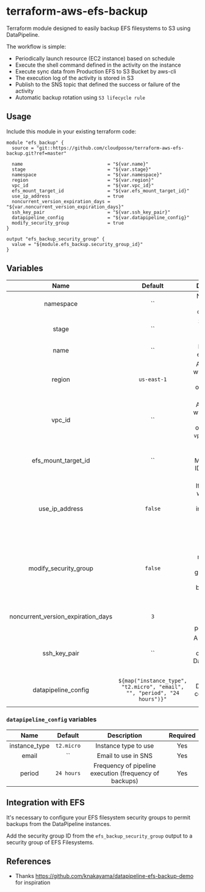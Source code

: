 # terraform-aws-efs-backup

Terraform module designed to easily backup EFS filesystems to S3 using DataPipeline.

The workflow is simple:
* Periodically launch resource (EC2 instance) based on schedule
* Execute the shell command defined in the activity on the instance
* Execute sync data from Production EFS to S3 Bucket by aws-cli
* The execution log of the activity is stored in S3
* Publish to the SNS topic that defined the success or failure of the activity
* Automatic backup rotation using `S3 lifecycle rule`

## Usage

Include this module in your existing terraform code:

```hcl
module "efs_backup" {
  source = "git::https://github.com/cloudposse/terraform-aws-efs-backup.git?ref=master"

  name                               = "${var.name}"
  stage                              = "${var.stage}"
  namespace                          = "${var.namespace}"
  region                             = "${var.region}"
  vpc_id                             = "${var.vpc_id}"
  efs_mount_target_id                = "${var.efs_mount_target_id}"
  use_ip_address                     = true
  noncurrent_version_expiration_days = "${var.noncurrent_version_expiration_days}"
  ssh_key_pair                       = "${var.ssh_key_pair}"
  datapipeline_config                = "${var.datapipeline_config}"
  modify_security_group              = true
}

output "efs_backup_security_group" {
  value = "${module.efs_backup.security_group_id}"
}
```


## Variables

|  Name                              |  Default       |  Description                                                                        | Required |
|:----------------------------------:|:--------------:|:-----------------------------------------------------------------------------------:|:--------:|
| namespace                          | ``             | Namespace (e.g. `cp` or `cloudposse`)                                               | Yes      |
| stage                              | ``             | Stage (e.g. `prod`, `dev`, `staging`)                                               | Yes      |
| name                               | ``             | Name  (e.g. `efs-backup`)                                                           | Yes      |
| region                             | `us-east-1`    | AWS Region where module should operate (e.g. `us-east-1`)                           | Yes      |
| vpc_id                             | ``             | AWS VPC ID where module should operate (e.g. `vpc-a22222ee`)                        | Yes      |
| efs_mount_target_id                | ``             | Elastic File System Mount Target ID (e.g. `fsmt-279bfc62`)                          | Yes      |
| use_ip_address                     | `false`        | If set to `true` will be used IP address instead DNS name of Elastic File System    | Yes      |
| modify_security_group              | `false`        | Should the module modify EFS security groups (if set to `false` backups will fail)  | Yes      |
| noncurrent_version_expiration_days | `3`            | S3 object versions expiration period (days)                                         | Yes      |
| ssh_key_pair                       | ``             | A ssh key that will be deployed on DataPipeline's instance                          | Yes      |
| datapipeline_config                | `${map("instance_type", "t2.micro", "email", "", "period", "24 hours")}"`| Essential Datapipeline configuration options | Yes |

### `datapipeline_config` variables

|  Name                              |  Default       |  Description                                                | Required |
|:----------------------------------:|:--------------:|:-----------------------------------------------------------:|:--------:|
| instance_type                      | `t2.micro`     | Instance type to use                                        | Yes      |
| email                              | ``             | Email to use in SNS                                         | Yes      |
| period                             | `24 hours`     | Frequency of pipeline execution (frequency of backups)      | Yes      |



## Integration with EFS

It's necessary to configure your EFS filesystem security groups to permit backups from the DataPipeline instances.

Add the security group ID from the `efs_backup_security_group` output to a security group of EFS Filesystems.

## References

* Thanks https://github.com/knakayama/datapipeline-efs-backup-demo for inspiration
